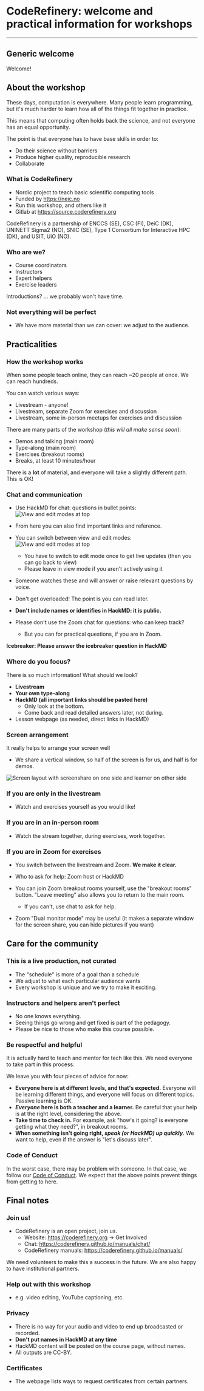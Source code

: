 

# CodeRefinery: welcome and practical information for workshops

---

## Generic welcome

Welcome!


## About the workshop

These days, computation is everywhere.  Many people learn programming,
but it's much harder to learn how all of the things fit together in
practice.

This means that computing often holds back the science, and not
everyone has an equal opportunity.

The point is that everyone has to have base skills in order to:

- Do their science without barriers
- Produce higher quality, reproducible research
- Collaborate


### What is CodeRefinery

- Nordic project to teach basic scientific computing tools
- Funded by https://neic.no
- Run this workshop, and others like it
- Gitlab at https://source.coderefinery.org

CodeRefinery is a partnership of ENCCS (SE), CSC (FI), DeiC (DK),
UNINETT Sigma2 (NO), SNIC (SE), Type 1 Consortium for Interactive HPC
(DK), and USIT, UiO (NO).


### Who are we?

- Course coordinators
- Instructors
- Expert helpers
- Exercise leaders

Introductions?  ... we probably won't have time.


### Not everything will be perfect

- We have more material than we can cover: we adjust to the audience.



## Practicalities


### How the workshop works

When some people teach online, they can reach ~20 people at once.  We
can reach hundreds.

You can watch various ways:

- Livestream - anyone!
- Livestream, separate Zoom for exercises and discussion
- Livestream, some in-person meetups for exercises and discussion

There are many parts of the workshop (*this will all make sense soon*):

- Demos and talking (main room)
- Type-along (main room)
- Exercises (breakout rooms)
- Breaks, at least 10 minutes/hour

There is a **lot** of material, and everyone will take a slightly
different path.  This is OK!


### Chat and communication

- Use HackMD for chat: questions in bullet points:
  ![View and edit modes at top](https://coderefinery.github.io/manuals/_images/hackmd--questions2.png)

- From here you can also find important links and reference.

- You can switch between view and edit modes:
  ![View and edit modes at top](https://coderefinery.github.io/manuals/_images/hackmd--controls.png)

  - You have to switch to edit mode once to get live updates (then you
    can go back to view)
  - Please leave in view mode if you aren't actively using it

- Someone watches these and will answer or raise relevant questions by
  voice.

- Don't get overloaded!  The point is you can read later.

- **Don't include names or identifies in HackMD: it is public.**

- Please don't use the Zoom chat for questions: who can keep track?
  - But you can for practical questions, if you are in Zoom.

**Icebreaker: Please answer the icebreaker question in HackMD**

### Where do you focus?

There is so much information!  What should we look?

- **Livestream**
- **Your own type-along**
- **HackMD (all important links should be pasted here)**
  - Only look at the bottom.
  - Come back and read detailed answers later, not during.
- Lesson webpage (as needed, direct links in HackMD)


### Screen arrangement

It really helps to arrange your screen well

- We share a vertical window, so half of the screen is for us, and
  half is for demos.

![Screen layout with screenshare on one side and learner on other side](https://coderefinery.org/manuals/_images/layout--learner-livestream-sidebyside-onebrowser.png)


### If you are only in the livestream

- Watch and exercises yourself as you would like!

### If you are in an in-person room

- Watch the stream together, during exercises, work together.


### If you are in Zoom for exercises

- You switch between the livestream and Zoom.  **We make it clear.**

- Who to ask for help: Zoom host or HackMD

- You can join Zoom breakout rooms yourself, use the "breakout rooms"
  button.  "Leave meeting" also allows you to return to the main room.

  - If you can't, use chat to ask for help.

- Zoom "Dual monitor mode" may be useful (it makes a separate window
  for the screen share, you can hide pictures if you want)

<!--
  ![Screenshot of Zoom settings](https://coderefinery.github.io/manuals/_images/zoom--settings-monitors-fullscreen.png)

- If you need help moving to a breakout room:

  - Rename yourself to include your "Breakout room number", e.g. "(13)
    Richard Darst".
    - Helpers are "(13,H) Richard Darst"

    ![Screenshot of Zoom names as described above](https://coderefinery.github.io/manuals/_images/zoom--learner-names.png)

  - You rename yourself from the participants list:

    <img src="https://coderefinery.github.io/manuals/_images/zoom--participants.png" width="48%" align="top">
    <img src="https://coderefinery.github.io/manuals/_images/zoom--rename.png" width="48%" align="top">
-->


## Care for the community

### This is a live production, not curated

- The "schedule" is more of a goal than a schedule
- We adjust to what each particular audience wants
- Every workshop is unique and we try to make it exciting.


### Instructors and helpers aren't perfect

- No one knows everything.
- Seeing things go wrong and get fixed is part of the pedagogy.
- Please be nice to those who make this course possible.


### Be respectful and helpful

It is actually hard to teach and mentor for tech like this.  We need
everyone to take part in this process.

We leave you with four pieces of advice for now:

- **Everyone here is at different levels, and that's expected.**
  Everyone will be learning different things, and everyone will focus
  on different topics.  Passive learning is OK.
- ***Everyone* here is both a teacher and a learner.**  Be careful
  that your help is at the right level, considering the above.
- **Take time to check in.** For example, ask "how's it going? is
  everyone getting what they need?", in breakout rooms.
- **When something isn't going right, *speak (or HackMD) up quickly***.
  We want to help, even if the answer is "let's discuss later".


### Code of Conduct

In the worst case, there may be problem with someone.  In that case,
we follow our [Code of
Conduct](https://coderefinery.org/about/code-of-conduct/).  We expect
that the above points prevent things from getting to here.



## Final notes

### Join us!

- CodeRefinery is an open project, join us.
  - Website: https://coderefinery.org → Get Involved
  - Chat: https://coderefinery.github.io/manuals/chat/
  - CodeRefinery manuals: https://coderefinery.github.io/manuals/

We need volunteers to make this a success in the future.  We are also
happy to have institutional partners.


### Help out with this workshop

- e.g. video editing, YouTube captioning, etc.


### Privacy

- There is no way for your audio and video to end up broadcasted or
  recorded.
- **Don't put names in HackMD at any time**
- HackMD content will be posted on the course page, without names.
- All outputs are CC-BY.


### Certificates

- The webpage lists ways to request certificates from certain partners.


